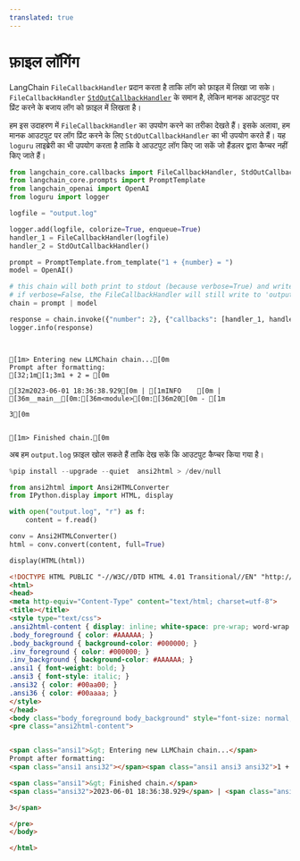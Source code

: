 ```yaml
---
translated: true
---
```


# फ़ाइल लॉगिंग

LangChain `FileCallbackHandler` प्रदान करता है ताकि लॉग को फ़ाइल में लिखा जा सके। `FileCallbackHandler` [`StdOutCallbackHandler`](/docs/modules/callbacks/) के समान है, लेकिन मानक आउटपुट पर प्रिंट करने के बजाय लॉग को फ़ाइल में लिखता है।

हम इस उदाहरण में `FileCallbackHandler` का उपयोग करने का तरीका देखते हैं। इसके अलावा, हम मानक आउटपुट पर लॉग प्रिंट करने के लिए `StdOutCallbackHandler` का भी उपयोग करते हैं। यह `loguru` लाइब्रेरी का भी उपयोग करता है ताकि वे आउटपुट लॉग किए जा सकें जो हैंडलर द्वारा कैप्चर नहीं किए जाते हैं।

```python
from langchain_core.callbacks import FileCallbackHandler, StdOutCallbackHandler
from langchain_core.prompts import PromptTemplate
from langchain_openai import OpenAI
from loguru import logger

logfile = "output.log"

logger.add(logfile, colorize=True, enqueue=True)
handler_1 = FileCallbackHandler(logfile)
handler_2 = StdOutCallbackHandler()

prompt = PromptTemplate.from_template("1 + {number} = ")
model = OpenAI()

# this chain will both print to stdout (because verbose=True) and write to 'output.log'
# if verbose=False, the FileCallbackHandler will still write to 'output.log'
chain = prompt | model

response = chain.invoke({"number": 2}, {"callbacks": [handler_1, handler_2]})
logger.info(response)
```

```output


[1m> Entering new LLMChain chain...[0m
Prompt after formatting:
[32;1m[1;3m1 + 2 = [0m

[32m2023-06-01 18:36:38.929[0m | [1mINFO    [0m | [36m__main__[0m:[36m<module>[0m:[36m20[0m - [1m

3[0m


[1m> Finished chain.[0m
```

अब हम `output.log` फ़ाइल खोल सकते हैं ताकि देख सकें कि आउटपुट कैप्चर किया गया है।

```python
%pip install --upgrade --quiet  ansi2html > /dev/null
```

```python
from ansi2html import Ansi2HTMLConverter
from IPython.display import HTML, display

with open("output.log", "r") as f:
    content = f.read()

conv = Ansi2HTMLConverter()
html = conv.convert(content, full=True)

display(HTML(html))
```

```html
<!DOCTYPE HTML PUBLIC "-//W3C//DTD HTML 4.01 Transitional//EN" "http://www.w3.org/TR/html4/loose.dtd">
<html>
<head>
<meta http-equiv="Content-Type" content="text/html; charset=utf-8">
<title></title>
<style type="text/css">
.ansi2html-content { display: inline; white-space: pre-wrap; word-wrap: break-word; }
.body_foreground { color: #AAAAAA; }
.body_background { background-color: #000000; }
.inv_foreground { color: #000000; }
.inv_background { background-color: #AAAAAA; }
.ansi1 { font-weight: bold; }
.ansi3 { font-style: italic; }
.ansi32 { color: #00aa00; }
.ansi36 { color: #00aaaa; }
</style>
</head>
<body class="body_foreground body_background" style="font-size: normal;" >
<pre class="ansi2html-content">


<span class="ansi1">&gt; Entering new LLMChain chain...</span>
Prompt after formatting:
<span class="ansi1 ansi32"></span><span class="ansi1 ansi3 ansi32">1 + 2 = </span>

<span class="ansi1">&gt; Finished chain.</span>
<span class="ansi32">2023-06-01 18:36:38.929</span> | <span class="ansi1">INFO    </span> | <span class="ansi36">__main__</span>:<span class="ansi36">&lt;module&gt;</span>:<span class="ansi36">20</span> - <span class="ansi1">

3</span>

</pre>
</body>

</html>

```
